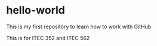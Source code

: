 # hello-world
This is my first repository to learn how to work with GitHub

This is for ITEC 352 and ITEC 562
